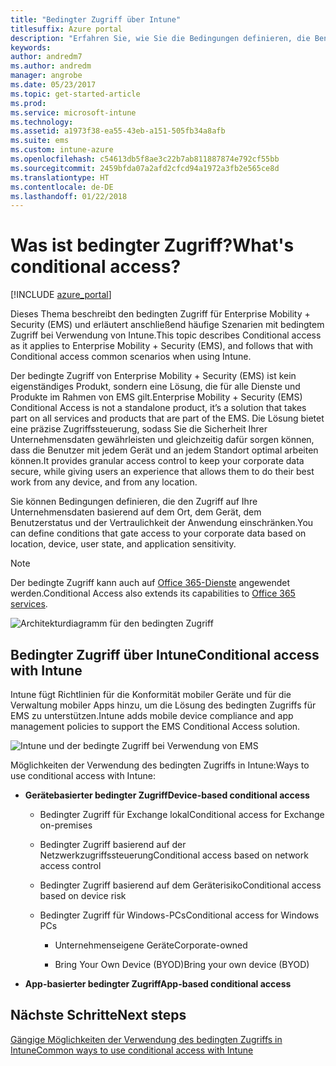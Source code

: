 ```yaml
---
title: "Bedingter Zugriff über Intune"
titlesuffix: Azure portal
description: "Erfahren Sie, wie Sie die Bedingungen definieren, die Benutzer und Geräte erfüllen müssen, um Zugriff auf Unternehmensressourcen in Microsoft Intune zu erhalten.\""
keywords: 
author: andredm7
ms.author: andredm
manager: angrobe
ms.date: 05/23/2017
ms.topic: get-started-article
ms.prod: 
ms.service: microsoft-intune
ms.technology: 
ms.assetid: a1973f38-ea55-43eb-a151-505fb34a8afb
ms.suite: ems
ms.custom: intune-azure
ms.openlocfilehash: c54613db5f8ae3c22b7ab811887874e792cf55bb
ms.sourcegitcommit: 2459bfda07a2afd2cfcd94a1972a3fb2e565ce8d
ms.translationtype: HT
ms.contentlocale: de-DE
ms.lasthandoff: 01/22/2018
---
```

# <a name="whats-conditional-access"></a><span data-ttu-id="435a2-103">Was ist bedingter Zugriff?</span><span class="sxs-lookup"><span data-stu-id="435a2-103">What's conditional access?</span></span>

[!INCLUDE [azure_portal](./includes/azure_portal.md)]

<span data-ttu-id="435a2-104">Dieses Thema beschreibt den bedingten Zugriff für Enterprise Mobility + Security (EMS) und erläutert anschließend häufige Szenarien mit bedingtem Zugriff bei Verwendung von Intune.</span><span class="sxs-lookup"><span data-stu-id="435a2-104">This topic describes Conditional access as it applies to Enterprise Mobility + Security (EMS), and follows that with Conditional access common scenarios when using Intune.</span></span>

<span data-ttu-id="435a2-105">Der bedingte Zugriff von Enterprise Mobility + Security (EMS) ist kein eigenständiges Produkt, sondern eine Lösung, die für alle Dienste und Produkte im Rahmen von EMS gilt.</span><span class="sxs-lookup"><span data-stu-id="435a2-105">Enterprise Mobility + Security (EMS) Conditional Access is not a standalone product, it’s a solution that takes part on all services and products that are part of the EMS.</span></span> <span data-ttu-id="435a2-106">Die Lösung bietet eine präzise Zugriffssteuerung, sodass Sie die Sicherheit Ihrer Unternehmensdaten gewährleisten und gleichzeitig dafür sorgen können, dass die Benutzer mit jedem Gerät und an jedem Standort optimal arbeiten können.</span><span class="sxs-lookup"><span data-stu-id="435a2-106">It provides granular access control to keep your corporate data secure, while giving users an experience that allows them to do their best work from any device, and from any location.</span></span>

<span data-ttu-id="435a2-107">Sie können Bedingungen definieren, die den Zugriff auf Ihre Unternehmensdaten basierend auf dem Ort, dem Gerät, dem Benutzerstatus und der Vertraulichkeit der Anwendung einschränken.</span><span class="sxs-lookup"><span data-stu-id="435a2-107">You can define conditions that gate access to your corporate data based on location, device, user state, and application sensitivity.</span></span>

> [!NOTE] 
> <span data-ttu-id="435a2-108">Der bedingte Zugriff kann auch auf [Office 365-Dienste](https://blogs.technet.microsoft.com/wbaer/2017/02/17/conditional-access-policies-with-sharepoint-online-and-onedrive-for-business/) angewendet werden.</span><span class="sxs-lookup"><span data-stu-id="435a2-108">Conditional Access also extends its capabilities to [Office 365 services](https://blogs.technet.microsoft.com/wbaer/2017/02/17/conditional-access-policies-with-sharepoint-online-and-onedrive-for-business/).</span></span>

![Architekturdiagramm für den bedingten Zugriff](./media/ca-diagram-1.png)

## <a name="conditional-access-with-intune"></a><span data-ttu-id="435a2-110">Bedingter Zugriff über Intune</span><span class="sxs-lookup"><span data-stu-id="435a2-110">Conditional access with Intune</span></span>

<span data-ttu-id="435a2-111">Intune fügt Richtlinien für die Konformität mobiler Geräte und für die Verwaltung mobiler Apps hinzu, um die Lösung des bedingten Zugriffs für EMS zu unterstützen.</span><span class="sxs-lookup"><span data-stu-id="435a2-111">Intune adds mobile device compliance and app management policies to support the EMS Conditional Access solution.</span></span>

![Intune und der bedingte Zugriff bei Verwendung von EMS](./media/intune-with-ca-1.png)

<span data-ttu-id="435a2-113">Möglichkeiten der Verwendung des bedingten Zugriffs in Intune:</span><span class="sxs-lookup"><span data-stu-id="435a2-113">Ways to use conditional access with Intune:</span></span>

-   <span data-ttu-id="435a2-114">**Gerätebasierter bedingter Zugriff**</span><span class="sxs-lookup"><span data-stu-id="435a2-114">**Device-based conditional access**</span></span>

    -   <span data-ttu-id="435a2-115">Bedingter Zugriff für Exchange lokal</span><span class="sxs-lookup"><span data-stu-id="435a2-115">Conditional access for Exchange on-premises</span></span>

    -   <span data-ttu-id="435a2-116">Bedingter Zugriff basierend auf der Netzwerkzugriffssteuerung</span><span class="sxs-lookup"><span data-stu-id="435a2-116">Conditional access based on network access control</span></span>

    -   <span data-ttu-id="435a2-117">Bedingter Zugriff basierend auf dem Geräterisiko</span><span class="sxs-lookup"><span data-stu-id="435a2-117">Conditional access based on device risk</span></span>

    -   <span data-ttu-id="435a2-118">Bedingter Zugriff für Windows-PCs</span><span class="sxs-lookup"><span data-stu-id="435a2-118">Conditional access for Windows PCs</span></span>

        -   <span data-ttu-id="435a2-119">Unternehmenseigene Geräte</span><span class="sxs-lookup"><span data-stu-id="435a2-119">Corporate-owned</span></span>

        -   <span data-ttu-id="435a2-120">Bring Your Own Device (BYOD)</span><span class="sxs-lookup"><span data-stu-id="435a2-120">Bring your own device (BYOD)</span></span>

-   <span data-ttu-id="435a2-121">**App-basierter bedingter Zugriff**</span><span class="sxs-lookup"><span data-stu-id="435a2-121">**App-based conditional access**</span></span>

## <a name="next-steps"></a><span data-ttu-id="435a2-122">Nächste Schritte</span><span class="sxs-lookup"><span data-stu-id="435a2-122">Next steps</span></span>

[<span data-ttu-id="435a2-123">Gängige Möglichkeiten der Verwendung des bedingten Zugriffs in Intune</span><span class="sxs-lookup"><span data-stu-id="435a2-123">Common ways to use conditional access with Intune</span></span>](conditional-access-intune-common-ways-use.md)
